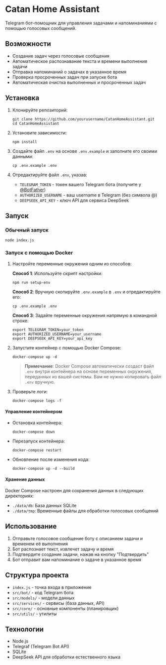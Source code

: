 # Catan Home Assistant

Telegram бот-помощник для управления задачами и напоминаниями с помощью голосовых сообщений.

## Возможности

- Создание задач через голосовые сообщения
- Автоматическое распознавание текста и времени выполнения задачи
- Отправка напоминаний о задачах в указанное время
- Проверка просроченных задач при запуске бота
- Автоматическая очистка выполненных и просроченных задач

## Установка

1. Клонируйте репозиторий:
   ```
   git clone https://github.com/yourusername/CatanHomeAssistant.git
   cd CatanHomeAssistant
   ```

2. Установите зависимости:
   ```
   npm install
   ```

3. Создайте файл `.env` на основе `.env.example` и заполните его своими данными:
   ```
   cp .env.example .env
   ```

4. Отредактируйте файл `.env`, указав:
   - `TELEGRAM_TOKEN` - токен вашего Telegram бота (получите у [@BotFather](https://t.me/BotFather))
   - `AUTHORIZED_USERNAME` - ваш username в Telegram (без символа @)
   - `DEEPSEEK_API_KEY` - ключ API для сервиса DeepSeek

## Запуск

### Обычный запуск

```
node index.js
```

### Запуск с помощью Docker

1. Настройте переменные окружения одним из способов:

   **Способ 1**: Используйте скрипт настройки:
   ```
   npm run setup-env
   ```

   **Способ 2**: Вручную скопируйте `.env.example` в `.env` и отредактируйте его:
   ```
   cp .env.example .env
   ```

   **Способ 3**: Задайте переменные окружения напрямую в командной строке:
   ```
   export TELEGRAM_TOKEN=your_token
   export AUTHORIZED_USERNAME=your_username
   export DEEPSEEK_API_KEY=your_api_key
   ```

2. Запустите контейнер с помощью Docker Compose:
   ```
   docker-compose up -d
   ```

   > **Примечание**: Docker Compose автоматически создаст файл `.env` внутри контейнера на основе переменных окружения, 
   > переданных из вашей системы. Вам не нужно копировать файл `.env` вручную.

3. Проверьте логи:
   ```
   docker-compose logs -f
   ```

#### Управление контейнером

- Остановка контейнера:
  ```
  docker-compose down
  ```

- Перезапуск контейнера:
  ```
  docker-compose restart
  ```

- Обновление после изменения кода:
  ```
  docker-compose up -d --build
  ```

#### Хранение данных

Docker Compose настроен для сохранения данных в следующих директориях:
- `./data/db`: База данных SQLite
- `./data/tmp`: Временные файлы для обработки голосовых сообщений

## Использование

1. Отправьте голосовое сообщение боту с описанием задачи и временем её выполнения
2. Бот распознает текст, извлечет задачу и время
3. Подтвердите создание задачи, нажав на кнопку "Подтвердить"
4. Бот отправит вам напоминание о задаче в указанное время

## Структура проекта

- `index.js` - точка входа в приложение
- `src/bot/` - код Telegram бота
- `src/models/` - модели данных
- `src/services/` - сервисы (база данных, API)
- `src/core/` - основные компоненты (планировщик)
- `src/utils/` - утилиты

## Технологии

- Node.js
- Telegraf (Telegram Bot API)
- SQLite
- DeepSeek API для обработки естественного языка
